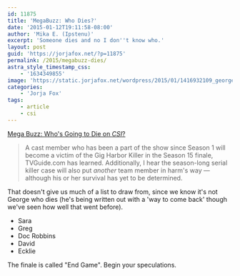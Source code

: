 ```yaml
---
id: 11875
title: 'MegaBuzz: Who Dies?'
date: '2015-01-12T19:11:58-08:00'
author: 'Mika E. (Ipstenu)'
excerpt: 'Someone dies and no I don''t know who.'
layout: post
guid: 'https://jorjafox.net/?p=11875'
permalink: /2015/megabuzz-dies/
astra_style_timestamp_css:
    - '1634349855'
image: 'https://static.jorjafox.net/wordpress/2015/01/1416932109_george-eads-zoom.jpg'
categories:
    - 'Jorja Fox'
tags:
    - article
    - csi
---
```


<a href="http://www.tvguide.com/News/Mega-Buzz-CSI-Death-1092036.aspx">Mega Buzz: Who's Going to Die on <i>CSI</i>?</a>
<blockquote>A cast member who has been a part of the show since Season 1 will become a victim of the Gig Harbor Killer in the Season 15 finale, TVGuide.com has learned. Additionally, I hear the season-long serial killer case will also put <em>another </em>team member in harm's way — although his or her survival has yet to be determined.</blockquote>

That doesn't give us much of a list to draw from, since we know it's not George who dies (he's being written out with a 'way to come back' though we've seen how well that went before).

<ul>
	<li>Sara</li>
	<li>Greg</li>
	<li>Doc Robbins</li>
	<li>David</li>
	<li>Ecklie</li>
</ul>

The finale is called "End Game". Begin your speculations.